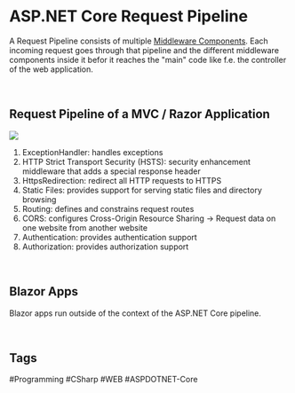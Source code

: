 # ASP.NET Core Request Pipeline

A Request Pipeline consists of multiple [Middleware Components](https://github.com/lucasmenke/Notes/blob/main/IT/CSharp/Web/Basics/ASP.NET-Core-Middleware.md). Each incoming request goes through that pipeline and the different middleware components inside it befor it reaches the "main" code like f.e. the controller of the web application.

<br>

## Request Pipeline of a MVC / Razor Application

![](https://i.imgur.com/DTj1uci.png)

1. ExceptionHandler: handles exceptions
2. HTTP Strict Transport Security (HSTS): security enhancement middleware that adds a special response header
3. HttpsRedirection: redirect all HTTP requests to HTTPS
4. Static Files: provides support for serving static files and directory browsing
5. Routing: defines and constrains request routes
6. CORS: configures Cross-Origin Resource Sharing -> Request data on one website from another website
7. Authentication: provides authentication support
8. Authorization: provides authorization support

<br>

## Blazor Apps

Blazor apps run outside of the context of the ASP.NET Core pipeline.

<br>

## Tags

#Programming #CSharp #WEB #ASPDOTNET-Core